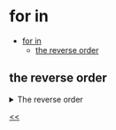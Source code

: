 # for in

- [for in](#for-in)
  - [the reverse order](#the-reverse-order)
 
## the reverse order
<details>
<summary>The reverse order</summary>

### description
Create a loop that will display in the console all numbers from `10` to `1` (in the reverse order).

### solution
[reverse.js](./reverse.js)

</details>

[<<](../../../README.md)
<!--
:%s/\(Sample \(Input\|Output\) \d:\)\n\(.*\)/```\r\r**\1**\r```\3/gc
-->
